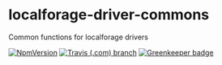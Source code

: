# localforage-driver-commons

Common functions for localforage drivers

[![NpmVersion](https://img.shields.io/npm/v/localforage-driver-commons.svg?style=flat-square)](https://www.npmjs.com/package/localforage-driver-commons)
[![Travis (.com) branch](https://img.shields.io/travis/com/Alorel/localforage-driver-commons/1.0.2.svg?style=flat-square)](https://travis-ci.com/Alorel/localforage-driver-commons)
[![Greenkeeper badge](https://badges.greenkeeper.io/Alorel/localforage-driver-commons.svg)](https://greenkeeper.io/)
